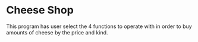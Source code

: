 # Cheese Shop

This program has user select the 4 functions to operate with in order to buy amounts of cheese by the price and kind. 
